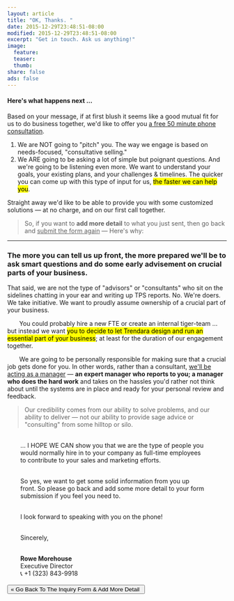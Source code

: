 ```yaml
---
layout: article
title: "OK, Thanks. "
date: 2015-12-29T23:48:51-08:00
modified: 2015-12-29T23:48:51-08:00
excerpt: "Get in touch. Ask us anything!"
image:
  feature:
  teaser:
  thumb:
share: false
ads: false
---
```


#### Here's what happens next ...

Based on your message, if at first blush it seems like a good mutual fit for us to do business together, we'd like to offer you <u>a free 50 minute phone consultation</u>.

<ol>
  <li>We are NOT going to "pitch" you. The way we engage is based on needs-focused, "consultative selling."</li>
  <li>We ARE going to be asking a lot of simple but poignant questions. And we're going to be listening even more. We want to understand your goals, your existing plans, and your challenges &amp; timelines. The quicker you can come up with this type of input for us, <mark>the faster we can help you</mark>.</li>
</ol>

Straight away we'd like to be able to provide you with some customized solutions — at no charge, and on our first call together.

<blockquote><p>So, if you want to <strong>add more detail</strong> to what you just sent, then go back and <u>submit the form again</u> — Here's why:</p></blockquote>

---
### The more you can tell us up front, the more prepared we'll be to ask smart questions and do some early advisement on crucial parts of your business.

That said, we are not the type of "advisors" or "consultants" who sit on the sidelines chatting in your ear and writing up TPS reports. No. We're doers. We take initiative. We want to proudly assume ownership of a crucial part of your business.

&nbsp; &nbsp; &nbsp; &nbsp;You could probably hire a new FTE or create an internal tiger-team … but instead we want <mark>you to decide to let Trendara design and run an essential part of your business</mark>; at least for the duration of our engagement together.

&nbsp; &nbsp; &nbsp; &nbsp;We are going to be personally responsible for making sure that a crucial job gets done for you. In other words, rather than a consultant, <u>we'll be acting as a manager</u> —  <strong>an expert manager who reports to you; a manager who does the hard work</strong> and takes on the hassles you'd rather not think about until the systems are in place and ready for your personal review and feedback.

<blockquote><p>Our credibility comes from our ability to solve problems, and our ability to deliver — not our ability to provide sage advice or "consulting" from some hilltop or silo.</p></blockquote>

<div style="margin-left: 30px; margin-right: 50px">
  <BR>
  &hellip; I HOPE WE CAN show you that we are the type of people you would normally hire in to your company as full-time employees to contribute to your sales and marketing efforts.<BR><BR> 

  So yes, we want to get some solid information from you up front. So please go back and add some more detail to your form submission if you feel you need to.<BR><BR>

  I look forward to speaking with you on the phone!<BR><BR>

  Sincerely,<BR><BR>

  <figcaption style="font-style: normal">
    <strong>Rowe Morehouse</strong><BR>Executive Director<br>
    📞 +1 (323) 843-9918<BR><BR>
  </figcaption>
</div>
<input action="action" type="button" class="btn-success" value="&laquo; Go Back To The Inquiry Form &amp Add More Detail " onclick="window.history.go(-1); return false;" />

